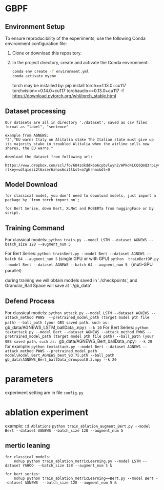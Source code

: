 # GBPF

## Environment Setup

To ensure reproducibility of the experiments, use the following Conda environment configuration file:

1. Clone or download this repository.
2. In the project directory, create and activate the Conda environment:
   ```bash
   conda env create -f environment.yml
   conda activate myenv
   ```

   torch may be installed by:  pip install torch==1.13.0+cu117 torchvision==0.14.0+cu117 torchaudio==0.13.0+cu117 -f https://download.pytorch.org/whl/torch_stable.html

## Dataset processing

    Our datasets are all in directory './dataset', saved as csv files
    format as "label", "sentence"

    example from AGNEWS:
    "2","EU warns Italy on Alitalia stake The Italian state must give up its majority stake in troubled Alitalia when the airline sells new shares, the EU warns."

    download the dataset from following url:
                https://www.dropbox.com/scl/fo/684zdkddk6o6cpbvlwyh2/APkd4LCQ6QmQ3rpLyv0kgdU?rlkey=udlqiesi2t6xser6ahox6citl&st=a7ghrnnx&dl=0
## Model Download
    for classical model, you don't need to download models, just import a package by `from torch import nn`;

    for Bert Serise, down Bert, XLNet and RoBERTa from huggingFace or by script.
## Training Command

For classical models:
`python train.py --model LSTM --dataset AGNEWS --batch_size 128 --augment_num 5`

For Bert Series:
`python trainBert.py --model Bert --dataset AGNEWS --batch 64 --augnent_num 5` (single GPU or with GPU)
`python  trainBertDP.py --model Bert --dataset AGNEWS --batch 64 --augnent_num 5` （muti-GPU parallel）

during training we will obtain models saved in './checkpoints', and Granular_Ball Space will save at './gb_data'

## Defend Process

For classical models:
`python attack.py --model LSTM --dataset AGNEWS --attack_method PWWS  --pretrained_model_path (target model pth file path) --ball_path (your GBS saved path，such as: `gb_data/AGNEWS_LSTM_ballData_.npy`) --k 20`
For Bert Series:
`python textattack.py --model Bert --dataset AGNEWS --attack_method PWWS --pretrained_model_path (target model pth file path) --ball_path (your GBS saved path，such as: `gb_data/AGNEWS_Bert_ballData_.npy`) --k 20 `
    for example:
    `python textattack.py --model Bert --dataset AGNEWS --attack_method PWWS --pretrained_model_path model\model_Bert_AGNEWS_best_93.75.pth --ball_path gb_data\AGNEWS_Bert_ballData_droupout0.3.npy --k 20 `

# parameters

experiment setting are in file `config.py`

# ablation experiment
example:
`cd Ablations`
`python train_ablation_augment_Bert.py --model Bert --dataset AGNEWS --batch_size 128 --augment_num 5`

## mertic leaning
    for classical models:
        nohup python train_ablation_metricLearning.py --model LSTM --dataset YAHOO  --batch_size 128 --augment_num 5 &
    
    for bert series:
        nohup python train_ablation_metricLearning——Bert.py --model Bert --dataset AGNEWS  --batch_size 128 --augment_num 5 &
